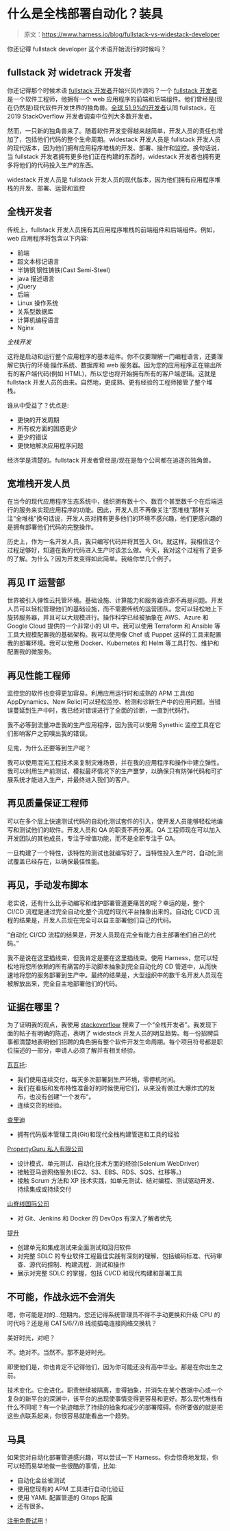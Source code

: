 # 什么是全栈部署自动化？装具

> 原文：<https://www.harness.io/blog/fullstack-vs-widestack-developer>

你还记得 fullstack developer 这个术语开始流行的时候吗？

## fullstack 对 widetrack 开发者

你还记得那个时候术语 [fullstack 开发者](https://skillcrush.com/2017/02/27/front-end-back-end-full-stack/)开始兴风作浪吗？一个 [fullstack 开发者](https://skillcrush.com/2017/02/27/front-end-back-end-full-stack/)是一个软件工程师，他拥有一个 web 应用程序的前端和后端组件。他们曾经是(现在仍然是)现代软件开发世界的独角兽。[全球 51.9%的开发者](https://insights.stackoverflow.com/survey/2019#developer-roles)认同 fullstack，在 2019 StackOverflow 开发者调查中位列大多数开发者。

然而，一只新的独角兽来了。随着软件开发变得越来越简单，开发人员的责任也增加了，包括他们代码的整个生命周期。widestack 开发人员是 fullstack 开发人员的现代版本，因为他们拥有应用程序堆栈的开发、部署、操作和监控。换句话说，当 fullstack 开发者拥有更多他们正在构建的东西时，widestack 开发者也拥有更多将他们的代码投入生产的东西。

widestack 开发人员是 fullstack 开发人员的现代版本，因为他们拥有应用程序堆栈的开发、部署、运营和监控

## 全栈开发者

传统上，fullstack 开发人员拥有其应用程序堆栈的前端组件和后端组件。例如，web 应用程序将包含以下内容:

*   前端
*   超文本标记语言
*   半铸钢ˌ钢性铸铁(Cast Semi-Steel)
*   java 描述语言
*   jQuery
*   后端
*   Linux 操作系统
*   关系型数据库
*   计算机编程语言
*   Nginx

*全栈开发*

这将是启动和运行整个应用程序的基本组件。你不仅要理解一门编程语言，还要理解它执行的环境:操作系统、数据库和 web 服务器。因为您的应用程序正在输出所有的客户端代码(例如 HTML)，所以您也将开始拥有所有的客户端逻辑。这就是 fullstack 开发人员的由来。自然地，更成熟、更有经验的工程师接管了整个堆栈。

谁从中受益了？优点是:

*   更快的开发周期
*   所有权方面的困惑更少
*   更少的错误
*   更快地解决应用程序问题

经济学是清楚的。fullstack 开发者曾经是/现在是每个公司都在追逐的独角兽。

## 宽堆栈开发人员

在当今的现代应用程序生态系统中，组织拥有数十个、数百个甚至数千个在后端运行的服务来实现应用程序的功能。因此，开发人员不再像关注“宽堆栈”那样关注“全堆栈”换句话说，开发人员对拥有更多他们的环境不感兴趣，他们更感兴趣的是拥有部署他们代码的完整操作。

历史上，作为一名开发人员，我只编写代码并将其签入 Git。就这样。我相信这个过程足够好，知道在我的代码进入生产时该怎么做。今天，我对这个过程有了更多的了解。为什么？因为开发变得如此简单。我给你举几个例子。

## 再见 IT 运营部

世界被引入弹性云托管环境。基础设施、计算能力和服务器资源不再是问题。开发人员可以轻松管理他们的基础设施，而不需要传统的运营团队。您可以轻松地上下旋转服务器，并且可以大规模进行。操作科学已经被抽象在 AWS、Azure 和 Google Cloud 提供的一个非常小的 UI 中。我可以使用 Terraform 和 Ansible 等工具大规模配置我的基础架构。我可以使用像 Chef 或 Puppet 这样的工具来配置我的部署环境。我可以使用 Docker、Kubernetes 和 Helm 等工具打包、维护和配置我的微服务。

## 再见性能工程师

监控您的软件也变得更加容易。利用应用运行时和成熟的 APM 工具(如 AppDynamics、New Relic)可以轻松监控、检测和诊断生产中的应用问题。当错误蔓延到生产中时，我已经对错误进行了全面的诊断，一直到代码行。

我不必等到流量冲击我的生产应用程序，因为我可以使用 Synethic 监控工具在它们影响客户之前嗅出我的错误。

见鬼，为什么还要等到生产呢？

我可以使用混沌工程技术来复制灾难场景，并在我的应用程序和操作中建立弹性。我可以利用生产前测试，模拟最坏情况下的生产噩梦，以确保只有防弹代码和可扩展系统才能进入生产，并最终进入我们的客户。

## 再见质量保证工程师

可以在多个层上快速测试代码的自动化测试套件的引入，使开发人员能够轻松地编写和测试他们的软件。开发人员和 QA 的职责不再分离。QA 工程师现在可以加入开发团队的其他成员，专注于增值功能，而不是全职专注于 QA。

一旦构建了一个特性，该特性的测试也就编写好了。当特性投入生产时，自动化测试覆盖已经存在，以确保最佳性能。

## 再见，手动发布脚本

老实说，还有什么比手动编写和维护部署管道更痛苦的呢？幸运的是，整个 CI/CD 流程是通过完全自动化整个流程的现代平台抽象出来的。自动化 CI/CD 流程的结果是，开发人员现在完全可以自主部署他们自己的代码。

“自动化 CI/CD 流程的结果是，开发人员现在完全有能力自主部署他们自己的代码。”

我不是说在这里插线束，但我肯定是要在这里插线束。使用 Harness，您可以轻松地将您所依赖的所有痛苦的手动脚本抽象到完全自动化的 CD 管道中，从而快速地将您的服务部署到生产中。最终的结果是，大型组织中的数千名开发人员现在被解放出来，完全自主地部署他们的代码。

## 证据在哪里？

为了证明我的观点，我使用 [stackoverflow](https://stackoverflow.com) 搜索了一个“全栈开发者”。我发现下面的帖子有明确的陈述，表明了 widestack 开发人员的明显趋势。每一份招聘启事都清楚地表明他们招聘的角色拥有整个软件开发生命周期。每个项目符号都是职位描述的一部分，申请人必须了解并有相关经验。

[瓦瓦托](https://stackoverflow.com/jobs/328650/full-stack-developer-vavato?so=i&pg=1&offset=1&q=full+stack+developer):

*   我们使用连续交付，每天多次部署到生产环境，零停机时间。
*   我们在看板和发布特性准备好的时候使用它们，从来没有做过大爆炸式的发布，也没有创建“一个发布”。
*   连续交货的经验。

[查里迪](https://stackoverflow.com/jobs/307185/full-stack-developer-charidy?so=i&pg=1&offset=5&q=full+stack+developer)

*   拥有代码版本管理工具(Git)和现代全栈构建管道和工具的经验

[PropertyGuru 私人有限公司](https://stackoverflow.com/jobs/297394/full-stack-engineer-propertyguru-pte-ltd?so=i&pg=1&offset=7&q=full+stack+developer)

*   设计模式、单元测试、自动化技术方面的经验(Selenium WebDriver)
*   接触亚马逊网络服务(EC2、S3、EBS、RDS、SQS、红移等。)
*   接触 Scrum 方法和 XP 技术实践，如单元测试、结对编程、测试驱动开发、持续集成或持续交付

[山脊线国际公司](https://stackoverflow.com/jobs/336959/full-stack-software-engineer-ridgeline-international-inc?so=i&pg=1&offset=10&q=full+stack+developer)

*   对 Git、Jenkins 和 Docker 的 DevOps 有深入了解者优先

[提升](https://stackoverflow.com/jobs/355865/full-stack-software-developer-ascension?so=i&pg=1&offset=-1&q=full+stack+developer)

*   创建单元和集成测试来全面测试和回归软件
*   对完整 SDLC 的专业软件工程最佳实践有深刻的理解，包括编码标准、代码审查、源代码控制、构建流程、测试和操作
*   展示对完整 SDLC 的掌握，包括 CI/CD 和现代构建和部署工具

## 不可能，作战永远不会消失

嗯，你可能是对的...短期内。您还记得系统管理员不得不手动更换和升级 CPU 的时代吗？还是用 CAT5/6/7/8 线缆插电连接网络交换机？

美好时光，对吧？

不。绝对不。当然不。那不是好时光。

即使他们是，你也肯定不记得他们，因为你可能还没有高中毕业。那是在你出生之前。

技术变化。它会进化。职责继续被隔离，变得抽象，并消失在某个数据中心或一个复杂的新平台的深渊中，该平台的出现使事情变得更容易和更好。那么现代堆栈有什么不同呢？有一个轨迹暗示了持续的抽象和减少的部署障碍。你所要做的就是把这些点联系起来，你很容易就能看出一个趋势。

## 马具

如果您对自动化部署管道感兴趣，可以尝试一下 Harness。你会惊奇地发现，你可以轻而易举地做一些很酷的事情，比如:

*   自动化金丝雀测试
*   使用您现有的 APM 工具进行自动化验证
*   使用 YAML 配置管道的 Gitops 配置
*   还有很多。

[注册免费试用](https://harness.io/)！